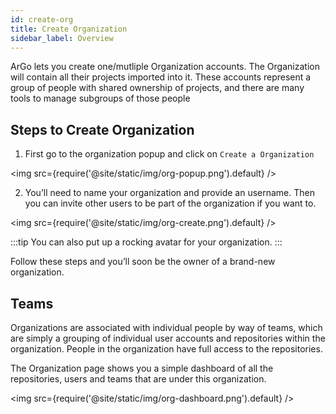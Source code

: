 ```yaml
---
id: create-org
title: Create Organization
sidebar_label: Overview
---
```


ArGo lets you create one/mutliple Organization accounts. The Organization will contain all their projects imported into it. 
These accounts represent a group of people with shared ownership of projects, and there are many tools to manage subgroups of those people

## Steps to Create Organization

1. First go to the organization popup and click on `Create a Organization`

<img src={require('@site/static/img/org-popup.png').default} />


2. You’ll need to name your organization and provide an username. Then you can invite other users to be part of the organization if you want to.

<img src={require('@site/static/img/org-create.png').default} />

:::tip
You can also put up a rocking avatar for your organization.
:::

Follow these steps and you’ll soon be the owner of a brand-new organization.

## Teams

Organizations are associated with individual people by way of teams, which are simply a grouping of individual user accounts and repositories within the organization. People in the organization have full access to the repositories.

The Organization page shows you a simple dashboard of all the repositories, users and teams that are under this organization.

<img src={require('@site/static/img/org-dashboard.png').default} />